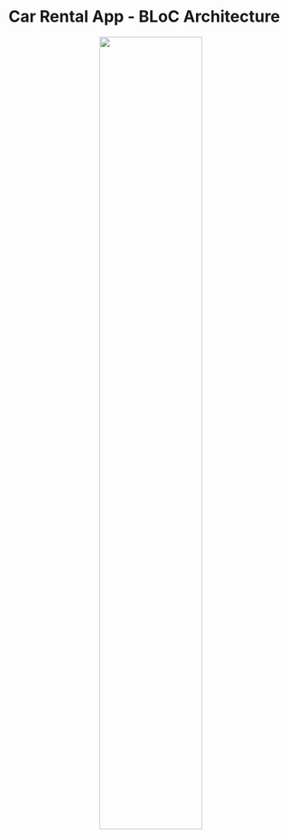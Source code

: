 # Car Rental App - BLoC Architecture

<p align="center" width="50%">
    <img width="60%" src="https://github.com/user-attachments/assets/39934a92-1bf4-4f4c-81c3-dcf95cf62476">
</p>
